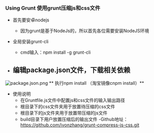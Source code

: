### Using Grunt 使用grunt压缩js和css文件  
- 首先要安卓nodejs 
  -  因为grunt是基于NodeJs的，所以首先各位需要安装NodeJS环境
- 全局安装grunt-cli  
  - cmd输入：npm install -g grunt-cli  

- 编辑package.json文件，下载相关依赖  
  - 
![package.json.png](http://upload-images.jianshu.io/upload_images/5307186-abced3aad859a6b3.png?imageMogr2/auto-orient/strip%7CimageView2/2/w/1240)
** 执行npm install （淘宝镜像cnpm install）**

- 使用说明
  - 在Gruntfile.js文件中配置js和css文件的输入输出路径
  - 根目录下的css文件夹用于放置待压缩的css文件
  - 根目录下的js文件夹用于放置带压缩的js文件
  - build目录下用户放置压缩后的输出文件
-Github地址：https://github.com/ivonzhang/grunt-compress-js-css.git